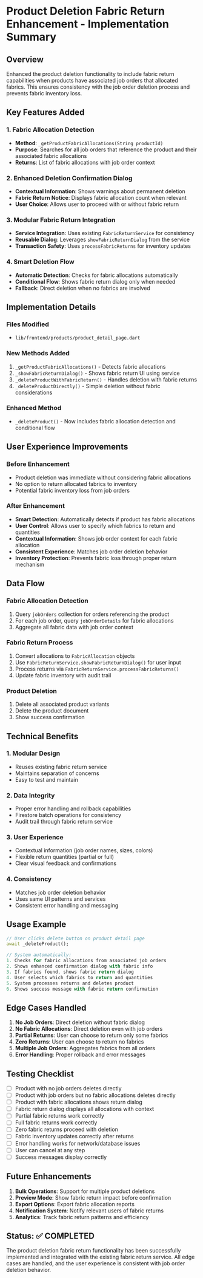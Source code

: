 # Product Deletion Fabric Return Enhancement - Implementation Summary

## Overview
Enhanced the product deletion functionality to include fabric return capabilities when products have associated job orders that allocated fabrics. This ensures consistency with the job order deletion process and prevents fabric inventory loss.

## Key Features Added

### 1. **Fabric Allocation Detection**
- **Method**: `_getProductFabricAllocations(String productId)`
- **Purpose**: Searches for all job orders that reference the product and their associated fabric allocations
- **Returns**: List of fabric allocations with job order context

### 2. **Enhanced Deletion Confirmation Dialog**
- **Contextual Information**: Shows warnings about permanent deletion
- **Fabric Return Notice**: Displays fabric allocation count when relevant
- **User Choice**: Allows user to proceed with or without fabric return

### 3. **Modular Fabric Return Integration**
- **Service Integration**: Uses existing `FabricReturnService` for consistency
- **Reusable Dialog**: Leverages `showFabricReturnDialog` from the service
- **Transaction Safety**: Uses `processFabricReturns` for inventory updates

### 4. **Smart Deletion Flow**
- **Automatic Detection**: Checks for fabric allocations automatically
- **Conditional Flow**: Shows fabric return dialog only when needed
- **Fallback**: Direct deletion when no fabrics are involved

## Implementation Details

### Files Modified
- `lib/frontend/products/product_detail_page.dart`

### New Methods Added
1. `_getProductFabricAllocations()` - Detects fabric allocations
2. `_showFabricReturnDialog()` - Shows fabric return UI using service
3. `_deleteProductWithFabricReturn()` - Handles deletion with fabric returns
4. `_deleteProductDirectly()` - Simple deletion without fabric considerations

### Enhanced Method
- `_deleteProduct()` - Now includes fabric allocation detection and conditional flow

## User Experience Improvements

### Before Enhancement
- Product deletion was immediate without considering fabric allocations
- No option to return allocated fabrics to inventory
- Potential fabric inventory loss from job orders

### After Enhancement
- **Smart Detection**: Automatically detects if product has fabric allocations
- **User Control**: Allows user to specify which fabrics to return and quantities
- **Contextual Information**: Shows job order context for each fabric allocation
- **Consistent Experience**: Matches job order deletion behavior
- **Inventory Protection**: Prevents fabric loss through proper return mechanism

## Data Flow

### Fabric Allocation Detection
1. Query `jobOrders` collection for orders referencing the product
2. For each job order, query `jobOrderDetails` for fabric allocations
3. Aggregate all fabric data with job order context

### Fabric Return Process
1. Convert allocations to `FabricAllocation` objects
2. Use `FabricReturnService.showFabricReturnDialog()` for user input
3. Process returns via `FabricReturnService.processFabricReturns()`
4. Update fabric inventory with audit trail

### Product Deletion
1. Delete all associated product variants
2. Delete the product document
3. Show success confirmation

## Technical Benefits

### 1. **Modular Design**
- Reuses existing fabric return service
- Maintains separation of concerns
- Easy to test and maintain

### 2. **Data Integrity**
- Proper error handling and rollback capabilities
- Firestore batch operations for consistency
- Audit trail through fabric return service

### 3. **User Experience**
- Contextual information (job order names, sizes, colors)
- Flexible return quantities (partial or full)
- Clear visual feedback and confirmations

### 4. **Consistency**
- Matches job order deletion behavior
- Uses same UI patterns and services
- Consistent error handling and messaging

## Usage Example

```dart
// User clicks delete button on product detail page
await _deleteProduct();

// System automatically:
1. Checks for fabric allocations from associated job orders
2. Shows enhanced confirmation dialog with fabric info
3. If fabrics found, shows fabric return dialog
4. User selects which fabrics to return and quantities
5. System processes returns and deletes product
6. Shows success message with fabric return confirmation
```

## Edge Cases Handled

1. **No Job Orders**: Direct deletion without fabric dialog
2. **No Fabric Allocations**: Direct deletion even with job orders
3. **Partial Returns**: User can choose to return only some fabrics
4. **Zero Returns**: User can choose to return no fabrics
5. **Multiple Job Orders**: Aggregates fabrics from all orders
6. **Error Handling**: Proper rollback and error messages

## Testing Checklist

- [ ] Product with no job orders deletes directly
- [ ] Product with job orders but no fabric allocations deletes directly  
- [ ] Product with fabric allocations shows return dialog
- [ ] Fabric return dialog displays all allocations with context
- [ ] Partial fabric returns work correctly
- [ ] Full fabric returns work correctly
- [ ] Zero fabric returns proceed with deletion
- [ ] Fabric inventory updates correctly after returns
- [ ] Error handling works for network/database issues
- [ ] User can cancel at any step
- [ ] Success messages display correctly

## Future Enhancements

1. **Bulk Operations**: Support for multiple product deletions
2. **Preview Mode**: Show fabric return impact before confirmation
3. **Export Options**: Export fabric allocation reports
4. **Notification System**: Notify relevant users of fabric returns
5. **Analytics**: Track fabric return patterns and efficiency

## Status: ✅ COMPLETED

The product deletion fabric return functionality has been successfully implemented and integrated with the existing fabric return service. All edge cases are handled, and the user experience is consistent with job order deletion behavior.
